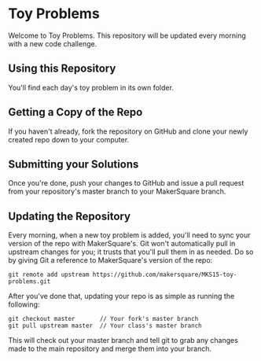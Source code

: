 Toy Problems
============
Welcome to Toy Problems. This repository will be updated every morning with a new
code challenge.

Using this Repository
---------------------
You'll find each day's toy problem in its own folder.

Getting a Copy of the Repo
--------------------------
If you haven't already, fork the repository on GitHub and clone your newly created
repo down to your computer. 

Submitting your Solutions
-------------------------
Once you're done, push your changes to GitHub and issue a pull request from your
repository's master branch to your MakerSquare branch.

Updating the Repository
-----------------------
Every morning, when a new toy problem is added, you'll need to sync your version of
the repo with MakerSquare's. Git won't automatically pull in upstream changes for
you; it trusts that you'll pull them in as needed. Do so by giving Git a reference
to MakerSquare's version of the repo:

    git remote add upstream https://github.com/makersquare/MKS15-toy-problems.git

After you've done that, updating your repo is as simple as running the following:

    git checkout master       // Your fork's master branch
    git pull upstream master  // Your class's master branch

This will check out your master branch and tell git to grab any changes made to the main
repository and merge them into your branch.


